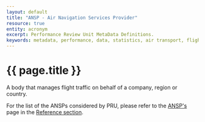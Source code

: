 ```yaml
---
layout: default
title: "ANSP - Air Navigation Services Provider"
resource: true
entity: acronym
excerpt: Performance Review Unit MetaData Definitions.
keywords: metadata, performance, data, statistics, air transport, flights, europe, delay, safety
---
```

# {{ page.title }}

A body that manages flight traffic on behalf of a company, region or country.

For the list of the ANSPs considered by PRU, please refer to the [ANSP's][ansps] page in the [Reference section][refs].


[ansps]: <{{ "/references/ANSP/"| prepend: site.baseurl | prepend: site.url }}> "ANSPs"
[refs]: <{{ "/references/"| prepend: site.baseurl | prepend: site.url }}> "References section"